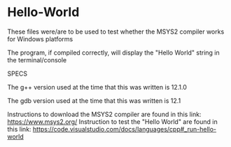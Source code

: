 # Hello-World
These files were/are to be used to test whether the MSYS2 compiler works for Windows platforms

The program, if compiled correctly, will display the "Hello World" string in the terminal/console

SPECS

The g++ version used at the time that this was written is 12.1.0

The gdb version used at the time that this was written is 12.1

Instructions to download the MSYS2 compiler are found in this link: https://www.msys2.org/ 
Instruction to test the "Hello World" are found in this link: https://code.visualstudio.com/docs/languages/cpp#_run-hello-world
